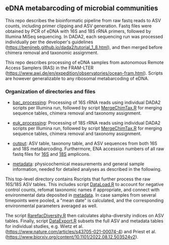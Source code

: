 ## eDNA metabarcoding of microbial communities  

This repo describes the bioinformatic pipeline from raw fastq reads to ASV counts, including primer clipping and ASV generation. Fastq files were obtained by PCR of eDNA with 16S and 18S rRNA primers, followed by Illumina MiSeq sequencing. In DADA2, each sequencing run was processed individually per the developer's guidelines (https://benjjneb.github.io/dada2/tutorial_1_8.html), and then merged before chimera removal and taxonomic assignment. 

This repo describes processing of eDNA samples from autonomous Remote Access Samplers (RAS) in the FRAM-LTER (https://www.awi.de/en/expedition/observatories/ocean-fram.html). Scripts are however generalizable to any ribosomal metabarcoding of eDNA. 

### Organization of directories and files 

- [bac_processing](./bac_processing): Processing of 16S rRNA reads using individual DADA2 scripts per Illumina run, followed by script [MergeChimTax.R](./bac_processing/MergeChimTax.R) for merging sequence tables, chimera removal and taxonomy assignment. 

- [euk_processing](./euk_processing): Processing of 18S rRNA reads using individual DADA2 scripts per Illumina run, followed by script [MergeChimTax.R](./euk_processing/MergeChimTax.R) for merging sequence tables, chimera removal and taxonomy assignment. 

- [output](./output): ASV table, taxonony table, and ASV sequences from both 16S and 18S metabarcoding. Furthermore, ENA accession numbers of all raw fastq files for [16S](./output/ENA_16S_fastq.txt) and [18S](./output/ENA_18S_fastq.txt) amplicons. 

- [metadata](./metadata):  physicochemical measurements and general sample information, needed for detailed analyses as described in the following.

This top-level directory contains Rscripts that further process the raw 16S/18S ASV tables. This includes script [DataLoad.R](./DataLoad.R) to account for negative control counts, refomat taxonomic names if appropriate, and connect with environmental data deposited in [metadata](./metadata). In case samples from several timepoints were pooled, a "mean date" is calculated, and the corresponding environmental parameters averaged as well. 

The script [RarefacDiversity.R](./RarefacDiversity.R) then calculates alpha-diversity indices on ASV tables. Finally, script [DataExport.R](./DataExport.R) subsets the full ASV and metadata tables for individual studies, e.g. Wietz et al. (https://www.nature.com/articles/s43705-021-00074-4) and Priest et al. (https://www.biorxiv.org/content/10.1101/2022.08.12.503524v2).
